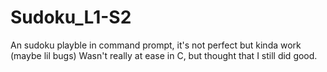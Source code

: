 # Sudoku_L1-S2

An sudoku playble in command prompt, it's not perfect but kinda work (maybe lil bugs)
Wasn't really at ease in C, but thought that I still did good.
